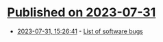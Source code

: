 # [Published on 2023-07-31](index.md)

* [2023-07-31, 15:26:41](https://lobste.rs/s/xrvfhh/list_software_bugs) - [List of software bugs](https://en.wikipedia.org/wiki/List_of_software_bugs)

